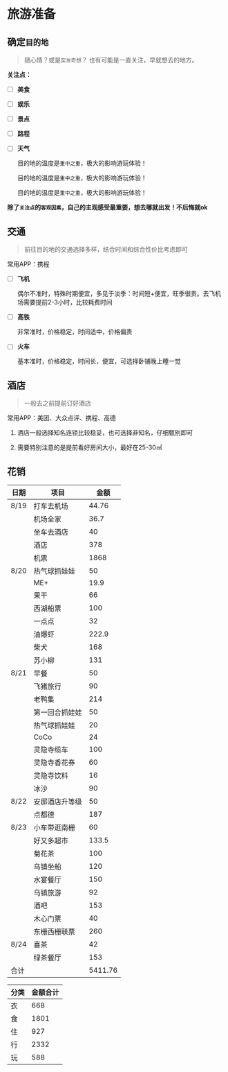 # 旅游准备

## 确定`目的地`

> 随心情？或是`突发奇想`？  也有可能是一直关注，早就想去的地方。

**关注点：**

- [ ] **美食**

- [ ] **娱乐**

- [ ] **景点**

- [ ] **路程**

- [ ] **天气**

  目的地的温度是`重中之重`，极大的影响游玩体验！

  目的地的温度是`重中之重`，极大的影响游玩体验！

  目的地的温度是`重中之重`，极大的影响游玩体验！

**除了`关注点`的`客观因素`，自己的主观感受最重要，想去哪就出发！不后悔就ok**

## 交通

> 前往目的地的交通选择多样，结合时间和综合性价比考虑即可

常用APP：携程

- [ ] **飞机**

  偶尔不准时，特殊时期便宜，多见于淡季：时间短+便宜，旺季很贵。去飞机场需要提前2-3小时，比较耗费时间

- [ ] **高铁**

  非常准时，价格稳定，时间适中，价格偏贵

- [ ] **火车**

  基本准时，价格稳定，时间长，便宜，可选择卧铺晚上睡一觉

## 酒店

> 一般去之前提前订好酒店

常用APP：美团、大众点评、携程、高德

1. 酒店一般选择知名连锁比较稳妥，也可选择非知名，仔细甄别即可

2. 需要特别注意的是提前看好房间大小，最好在25-30㎡

## 花销

| 日期 | 项目           | 金额    |
| ---- | -------------- | ------- |
| 8/19 | 打车去机场     | 44.76   |
|      | 机场全家       | 36.7    |
|      | 坐车去酒店     | 40      |
|      | 酒店           | 378     |
|      | 机票           | 1868    |
| 8/20 | 热气球抓娃娃   | 50      |
|      | ME+            | 19.9    |
|      | 果干           | 66      |
|      | 西湖船票       | 100     |
|      | 一点点         | 32      |
|      | 油爆虾         | 222.9   |
|      | 柴犬           | 168     |
|      | 苏小柳         | 131     |
| 8/21 | 早餐           | 50      |
|      | 飞猪旅行       | 90      |
|      | 老鸭集         | 214     |
|      | 第一回合抓娃娃 | 50      |
|      | 热气球抓娃娃   | 20      |
|      | CoCo           | 24      |
|      | 灵隐寺缆车     | 100     |
|      | 灵隐寺香花券   | 60      |
|      | 灵隐寺饮料     | 16      |
|      | 冰沙           | 90      |
| 8/22 | 安邸酒店升等级 | 50      |
|      | 点都德         | 187     |
| 8/23 | 小车带逛南栅   | 60      |
|      | 好又多超市     | 133.5   |
|      | 菊花茶         | 100     |
|      | 乌镇坐船       | 120     |
|      | 水宴餐厅       | 150     |
|      | 乌镇旅游       | 92      |
|      | 酒吧           | 153     |
|      | 木心门票       | 40      |
|      | 东栅西栅联票   | 260     |
| 8/24 | 喜茶           | 42      |
|      | 绿茶餐厅       | 153     |
| 合计 |                | 5411.76 |

| 分类 | 金额合计 |
| ---- | -------- |
| 衣   | 668      |
| 食   | 1801     |
| 住   | 927      |
| 行   | 2332     |
| 玩   | 588      |